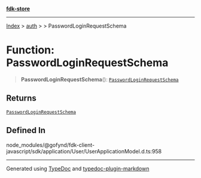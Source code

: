 [**fdk-store**](../../../README.md)
***

[Index](../../../API.md) > [auth](../../README.md) > [<internal>](../README.md) > PasswordLoginRequestSchema

# Function: PasswordLoginRequestSchema

> **PasswordLoginRequestSchema**(): [`PasswordLoginRequestSchema`](../type-aliases/type-alias.PasswordLoginRequestSchema.md)

## Returns

[`PasswordLoginRequestSchema`](../type-aliases/type-alias.PasswordLoginRequestSchema.md)

## Defined In

node\_modules/@gofynd/fdk-client-javascript/sdk/application/User/UserApplicationModel.d.ts:958

***
Generated using [TypeDoc](https://typedoc.org/) and [typedoc-plugin-markdown](https://www.npmjs.com/package/typedoc-plugin-markdown)

